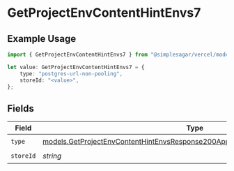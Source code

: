 # GetProjectEnvContentHintEnvs7

## Example Usage

```typescript
import { GetProjectEnvContentHintEnvs7 } from "@simplesagar/vercel/models/getprojectenvop.js";

let value: GetProjectEnvContentHintEnvs7 = {
    type: "postgres-url-non-pooling",
    storeId: "<value>",
};
```

## Fields

| Field                                                                                                                                                                    | Type                                                                                                                                                                     | Required                                                                                                                                                                 | Description                                                                                                                                                              |
| ------------------------------------------------------------------------------------------------------------------------------------------------------------------------ | ------------------------------------------------------------------------------------------------------------------------------------------------------------------------ | ------------------------------------------------------------------------------------------------------------------------------------------------------------------------ | ------------------------------------------------------------------------------------------------------------------------------------------------------------------------ |
| `type`                                                                                                                                                                   | [models.GetProjectEnvContentHintEnvsResponse200ApplicationJSONResponseBody27Type](../models/getprojectenvcontenthintenvsresponse200applicationjsonresponsebody27type.md) | :heavy_check_mark:                                                                                                                                                       | N/A                                                                                                                                                                      |
| `storeId`                                                                                                                                                                | *string*                                                                                                                                                                 | :heavy_check_mark:                                                                                                                                                       | N/A                                                                                                                                                                      |
